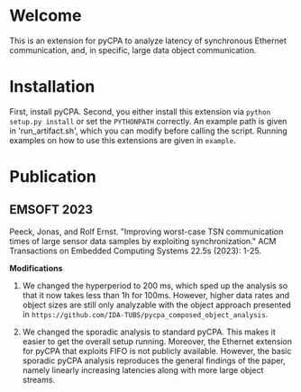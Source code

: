 
# Welcome
This is an extension for pyCPA to analyze latency of synchronous Ethernet communication, and, in specific, large data object communication.

# Installation
First, install pyCPA.
Second, you either install this extension via `python setup.py install` or set the `PYTHONPATH` correctly.
An example path is given in 'run_artifact.sh', which you can modify before calling the script.
Running examples on how to use this extensions are given in `example`.

# Publication

## EMSOFT 2023

Peeck, Jonas, and Rolf Ernst. "Improving worst-case TSN communication times of large sensor data samples by exploiting synchronization." ACM Transactions on Embedded Computing Systems 22.5s (2023): 1-25.

**Modifications** 

1. We changed the hyperperiod to 200 ms, which sped up the analysis so that it now takes less than 1h for 100ms. However, higher data rates and object sizes are still only analyzable with the object approach presented in `https://github.com/IDA-TUBS/pycpa_composed_object_analysis`.

2. We changed the sporadic analysis to standard pyCPA. This makes it easier to get the overall setup running. Moreover, the Ethernet extension for pyCPA that exploits FIFO is not publicly available. However, the basic sporadic pyCPA analysis reproduces the general findings of the paper, namely linearly increasing latencies along with more large object streams.
